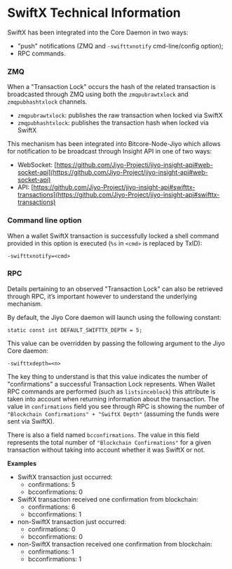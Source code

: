 # SwiftX Technical Information

SwiftX has been integrated into the Core Daemon in two ways:

* "push" notifications (ZMQ and `-swifttxnotify` cmd-line/config option);
* RPC commands.

### ZMQ

When a "Transaction Lock" occurs the hash of the related transaction is
broadcasted through ZMQ using both the `zmqpubrawtxlock` and `zmqpubhashtxlock`
channels.

* `zmqpubrawtxlock`: publishes the raw transaction when locked via SwiftX
* `zmqpubhashtxlock`: publishes the transaction hash when locked via SwiftX

This mechanism has been integrated into Bitcore-Node-Jiyo which allows for
notification to be broadcast through Insight API in one of two ways:

* WebSocket: [https://github.com/Jiyo-Projecti/jiyo-insight-api#web-socket-api](https://github.com/Jiyo-Project/jiyo-insight-api#web-socket-api) 
* API: [https://github.com/Jiyo-Project/jiyo-insight-api#swifttx-transactions](https://github.com/Jiyo-Project/jiyo-insight-api#swifttx-transactions) 

### Command line option

When a wallet SwiftX transaction is successfully locked a shell command
provided in this option is executed (`%s` in `<cmd>` is replaced by TxID):

```
-swifttxnotify=<cmd>
```

### RPC

Details pertaining to an observed "Transaction Lock" can also be retrieved
through RPC, it’s important however to understand the underlying mechanism.

By default, the Jiyo Core daemon will launch using the following constant:

```
static const int DEFAULT_SWIFTTX_DEPTH = 5;
```

This value can be overridden by passing the following argument to the Jiyo
Core daemon:

```
-swifttxdepth=<n>
```

The key thing to understand is that this value indicates the number of
"confirmations" a successful Transaction Lock represents. When Wallet RPC
commands are performed (such as `listsinceblock`) this attribute is taken into
account when returning information about the transaction. The value in
`confirmations` field you see through RPC is showing the number of
`"Blockchain Confirmations" + "SwiftX Depth"` (assuming the funds were sent via
SwiftX).

There is also a field named `bcconfirmations`. The value in this field
represents the total number of `"Blockchain Confirmations"` for a given
transaction without taking into account whether it was SwiftX or not.

**Examples**

* SwiftX transaction just occurred:
  * confirmations: 5
  * bcconfirmations: 0
* SwiftX transaction received one confirmation from blockchain:
  * confirmations: 6
  * bcconfirmations: 1
* non-SwiftX transaction just occurred:
  * confirmations: 0
  * bcconfirmations: 0
* non-SwiftX transaction received one confirmation from blockchain:
  * confirmations: 1
  * bcconfirmations: 1
